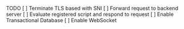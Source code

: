 TODO
[ ] Terminate TLS based with SNI
[ ] Forward request to backend server
[ ] Evaluate registered script and respond to request
[ ] Enable Transactional Database
[ ] Enable WebSocket
